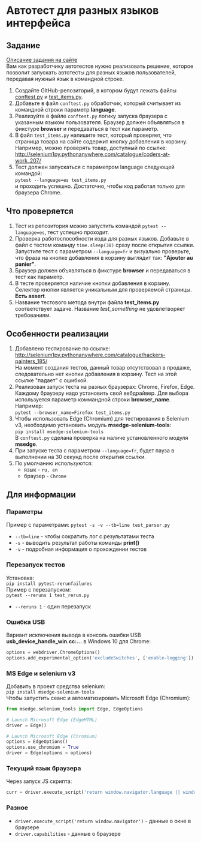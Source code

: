 # Автотест для разных языков интерфейса

## Задание

[Описание задания на сайте](https://stepik.org/lesson/237240/step/9)  
Вам как разработчику автотестов нужно реализовать решение, которое позволит запускать автотесты для разных языков пользователей, передавая нужный язык в командной строке.  

1. Создайте GitHub-репозиторий, в котором будут лежать файлы [conftest.py](conftest.py) и [test_items.py](test_items.py).
1. Добавьте в файл `conftest.py` обработчик, который считывает из командной строки параметр **language**.
1. Реализуйте в файле `conftest.py` логику запуска браузера с указанным языком пользователя. Браузер должен объявляться в фикстуре **browser** и передаваться в тест как параметр.
1. В файл `test_items.py` напишите тест, который проверяет, что страница товара на сайте содержит кнопку добавления в корзину. Например, можно проверять товар, доступный по ссылке:  
<http://selenium1py.pythonanywhere.com/catalogue/coders-at-work_207/>
1. Тест должен запускаться с параметром language следующей командой:  
`pytest --language=es test_items.py`  
и проходить успешно. Достаточно, чтобы код работал только для браузера Сhrome.

## Что проверяется

1. Тест из репозитория можно запустить командой `pytest --language=es`, тест успешно проходит.
1. Проверка работоспособности кода для разных языков. Добавьте в файл с тестом команду `time.sleep(30)` сразу после открытия ссылки. Запустите тест с параметром `--language=fr` и визуально проверьте, что фраза на кнопке добавления в корзину выглядит так: **"Ajouter au panier"**.
1. Браузер должен объявляться в фикстуре **browser** и передаваться в тест как параметр.
1. В тесте проверяется наличие кнопки добавления в корзину. Селектор кнопки является уникальным для проверяемой страницы. **Есть assert**.
1. Название тестового метода внутри файла **test_items.py** соответствует задаче. Название *test_something* не удовлетворяет требованиям.

## Особенности реализации

1. Добавлено тестирование по ссылке:  
<http://selenium1py.pythonanywhere.com/catalogue/hackers-painters_185/>  
На момент создания тестов, данный товар отсутствовал в продаже, следовательно нет кнопки добавления в корзину. Тест на этой ссылке "падает" с ошибкой.
1. Реализован запуск теста на разных браузерах: Chrome, Firefox, Edge. Каждому браузеру надо установить свой вебдрайвер. Для выбора используется параметр коммандной строки **browser_name**. Например:  
`pytest --browser_name=Firefox test_items.py`
1. Чтобы использовать Edge (Chromium) для тестирования в Selenium v3, необходимо установить модуль **msedge-selenium-tools**:  
`pip install msedge-selenium-tools`  
В `conftest.py` сделана проверка на наличе установленного модуля **msedge**.
1. При запуске теста с параметром `--language=fr`, будет пауза в выполнении на 30 секунд после открытия ссылки.
1. По умолчанию используются:
    - язык - `ru, en`
    - браузер - `Chrome`

## Для информации

### Параметры

Пример с параметрами:
`pytest -s -v --tb=line test_parser.py`

- `--tb=line` - чтобы сократить лог с результатами теста
- `-s` - выводить результат работы команды **print()**
- `-v` - подробная информация о прохождении тестов

### Перезапуск тестов

Установка:  
`pip install pytest-rerunfailures`  
Пример с перезапуском:  
`pytest --reruns 1 test_rerun.py`

- `--reruns 1` - один перезапуск

### Ошибка USB

Вариант исключения вывода в консоль ошибки USB **usb_device_handle_win.cc:...** в Windows 10 для Chrome:

```python
options = webdriver.ChromeOptions()
options.add_experimental_option('excludeSwitches', ['enable-logging'])
```

### MS Edge и selenium v3

Добавить в проект средства selenium:  
`pip install msedge-selenium-tools`  
Чтобы запустить сеанс и автоматизировать Microsoft Edge (Chromium):

```python
from msedge.selenium_tools import Edge, EdgeOptions

# Launch Microsoft Edge (EdgeHTML)
driver = Edge()

# Launch Microsoft Edge (Chromium)
options = EdgeOptions()
options.use_chromium = True
driver = Edge(options = options)
```

### Текущий язык браузера

Через запуск JS скрипта:

``` python
curr = driver.execute_script('return window.navigator.language || window.navigator.userLanguage')
```

### Разное

- `driver.execute_script('return window.navigator')` - данные о окне в браузере
- `driver.capabilities` - данные о браузере

